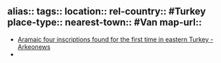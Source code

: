 alias::
tags::
location::
rel-country:: #Turkey
place-type::
nearest-town:: #Van
map-url::
-
- [Aramaic four inscriptions found for the first time in eastern Turkey - Arkeonews](https://arkeonews.net/aramaic-four-inscriptions-found-for-the-first-time-in-eastern-turkey/)
-
